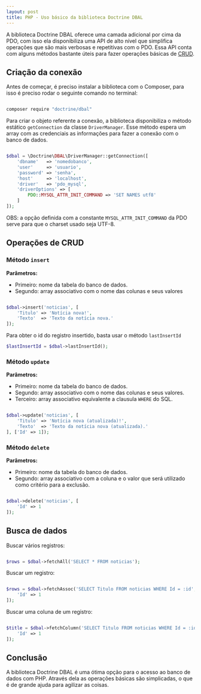 ```yaml
---
layout: post
title: PHP - Uso básico da biblioteca Doctrine DBAL
---
```


A biblioteca Doctrine DBAL oferece uma camada adicional por cima da PDO, com isso ela disponibiliza uma API de alto nível que simplifica operações que são mais verbosas e repetitivas com o PDO. Essa API conta com alguns métodos bastante úteis para fazer operações básicas de [CRUD](https://pt.wikipedia.org/wiki/CRUD).

## Criação da conexão

Antes de começar, é preciso instalar a biblioteca com o Composer, para isso é preciso rodar o seguinte comando no terminal:

```bash

composer require "doctrine/dbal"

```
Para criar o objeto referente a conexão, a biblioteca disponibiliza o método estático `getConnection` da classe `DriverManager`. Esse método espera um array com as credenciais as informações para fazer a conexão com o banco de dados.

```php

$dbal = \Doctrine\DBAL\DriverManager::getConnection([
    'dbname'   => 'nomedobanco',
    'user'     => 'usuario',
    'password' => 'senha',
    'host'     => 'localhost',
    'driver'   => 'pdo_mysql',
    'driverOptions' => [
        PDO::MYSQL_ATTR_INIT_COMMAND => 'SET NAMES utf8'
    ]
]);

```

OBS: a opção definida com a constante `MYSQL_ATTR_INIT_COMMAND` da PDO serve para que o charset usado seja UTF-8.

## Operações de CRUD

### Método `insert`

**Parâmetros:**
* Primeiro: nome da tabela do banco de dados.
* Segundo: array associativo com o nome das colunas e seus valores

```php

$dbal->insert('noticias', [
    'Titulo' => 'Notícia nova!',
    'Texto'  => 'Texto da notícia nova.'
]);

```
Para obter o id do registro insertido, basta usar o método `lastInsertId`

```php
$lastInsertId = $dbal->lastInsertId();
```

### Método `update`

**Parâmetros:**
* Primeiro: nome da tabela do banco de dados.
* Segundo: array associativo com o nome das colunas e seus valores.
* Terceiro: array associativo equivalente a clausula `WHERE` do SQL.

```php

$dbal->update('noticias', [
    'Titulo' => 'Notícia nova (atualizada)!',
    'Texto'  => 'Texto da notícia nova (atualizada).'
], ['Id' => 1]);

```

### Método `delete`

**Parâmetros:**
* Primeiro: nome da tabela do banco de dados.
* Segundo: array associativo com a coluna e o valor que será utilizado como critério para a exclusão.

```php

$dbal->delete('noticias', [
    'Id' => 1
]);

```

## Busca de dados

Buscar vários registros:

```php

$rows = $dbal->fetchAll('SELECT * FROM noticias');

```

Buscar um registro:

```php

$rows = $dbal->fetchAssoc('SELECT Titulo FROM noticias WHERE Id = :id', [
    'Id' => 1
]);

```

Buscar uma coluna de um registro:

```php

$title = $dbal->fetchColumn('SELECT Titulo FROM noticias WHERE Id = :id', [
    'Id' => 1
]);

```

## Conclusão

A biblioteca Doctrine DBAL é uma ótima opção para o acesso ao banco de dados com PHP. Através dela as operações básicas são simplicadas, o que é de grande ajuda para agilizar as coisas.